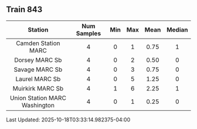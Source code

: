 ## Train 843

| Station | Num Samples | Min | Max | Mean | Median |
| :-----: | :---------: | :-: | :-: | :--: | :----: |
| Camden Station MARC | 4 | 0 | 1 | 0.75 | 1 |
| Dorsey MARC Sb | 4 | 0 | 2 | 0.50 | 0 |
| Savage MARC Sb | 4 | 0 | 3 | 0.75 | 0 |
| Laurel MARC Sb | 4 | 0 | 5 | 1.25 | 0 |
| Muirkirk MARC Sb | 4 | 1 | 6 | 2.25 | 1 |
| Union Station MARC Washington | 4 | 0 | 1 | 0.25 | 0 |


Last Updated: 2025-10-18T03:33:14.982375-04:00